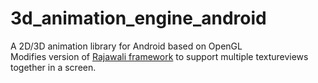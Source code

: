 # 3d_animation_engine_android
A 2D/3D animation library for Android based on OpenGL<br>
Modifies version of <a href="https://github.com/Rajawali/Rajawali">Rajawali framework</a> to support multiple textureviews together in a screen.
